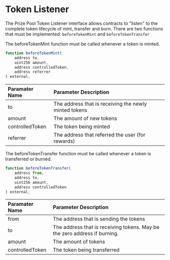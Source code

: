 # Token Listener

The Prize Pool Token Listener interface allows contracts to "listen" to the complete token lifecycle of mint, transfer and burn.  There are two functions that must be implemented: `beforeTokenMint` and `beforeTokenTransfer`

The beforeTokenMint function must be called whenever a token is minted.

```javascript
function beforeTokenMint(
    address to,
    uint256 amount,
    address controlledToken,
    address referrer
) external;
```

| Paramater Name | Parameter Description |
| :--- | :--- |
| to | The address that is receiving the newly minted tokens |
| amount | The amount of new tokens |
| controlledToken | The token being minted |
| referrer | The address that referred the user \(for rewards\) |

The beforeTokenTransfer function must be called whenever a token is transferred or burned.

```javascript
function beforeTokenTransfer(
    address from,
    address to,
    uint256 amount,
    address controlledToken
) external;
```

| Paramater Name | Parameter Description |
| :--- | :--- |
| from | The address that is sending the tokens |
| to | The address that is receiving tokens.  May be the zero address if burning. |
| amount | The amount of tokens |
| controlledToken | The token being transferred |



